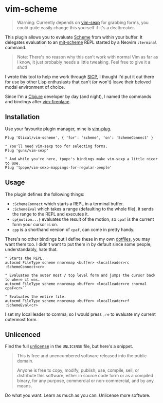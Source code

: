 # vim-scheme

> Warning: Currently depends on [vim-sexp][] for grabbing forms, you could quite easily change this yourself if it's a dealbreaker.

This plugin allows you to evaluate [Scheme][] from within your buffer. It delegates evaluation to an [mit-scheme][] REPL started by a Neovim `:terminal` command.

> Note: There's no reason why this can't work with normal Vim as far as I know, it just probably needs a little tweaking. Feel free to give it a shot!

I wrote this tool to help me work through [SICP][], I thought I'd put it out there for use by other Lisp enthusiasts that can't (or won't) leave their beloved modal environment of choice.

Since I'm a [Clojure][] developer by day (and night), I named the commands and bindings after [vim-fireplace][].

## Installation

Use your favourite plugin manager, mine is [vim-plug][].

```viml
Plug 'Olical/vim-scheme', { 'for': 'scheme', 'on': 'SchemeConnect' }

" You'll need vim-sexp too for selecting forms.
Plug 'guns/vim-sexp'

" And while you're here, tpope's bindings make vim-sexp a little nicer to use.
Plug 'tpope/vim-sexp-mappings-for-regular-people'
```

## Usage

The plugin defines the following things:

 * `:SchemeConnect` which starts a REPL in a terminal buffer.
 * `:SchemeEval` which takes a range (defaulting to the whole file), it sends the range to the REPL and executes it.
 * `cp{motion...}` evaluates the result of the motion, so `cpaf` is the current form your cursor is on.
 * `cpp` is a shorthand version of `cpaf`, can come in pretty handy.

There's no other bindings but I define these in my own [dotfiles][], you may want them too. I didn't want to put them in by default since some people, understandably, hate that.

```viml
" Starts the REPL.
autocmd FileType scheme nnoremap <buffer> <localleader>rc :SchemeConnect<cr>

" Evaluates the outer most / top level form and jumps the cursor back to where it was.
autocmd FileType scheme nnoremap <buffer> <localleader>re :normal cpaF<cr>``

" Evaluates the entire file.
autocmd FileType scheme nnoremap <buffer> <localleader>rf :SchemeEval<cr>
```

I set my local leader to comma, so I would press `,re` to evaluate my current outermost form.

## Unlicenced

Find the full [unlicense][] in the `UNLICENSE` file, but here's a snippet.

>This is free and unencumbered software released into the public domain.
>
>Anyone is free to copy, modify, publish, use, compile, sell, or distribute this software, either in source code form or as a compiled binary, for any purpose, commercial or non-commercial, and by any means.

Do what you want. Learn as much as you can. Unlicense more software.

[unlicense]: http://unlicense.org/
[scheme]: https://en.wikipedia.org/wiki/Scheme_(programming_language)
[clojure]: https://clojure.org/
[mit-scheme]: https://www.gnu.org/software/mit-scheme/
[sicp]: https://mitpress.mit.edu/sites/default/files/sicp/index.html
[vim-sexp]: https://github.com/guns/vim-sexp
[vim-fireplace]: https://github.com/tpope/vim-fireplace
[vim-plug]: https://github.com/junegunn/vim-plug
[dotfiles]: https://github.com/Olical/dotfiles
